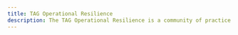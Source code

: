 ```yaml
---
title: TAG Operational Resilience
description: The TAG Operational Resilience is a community of practice focused on enhancing the resilience of technology operations within organizations
---
```

